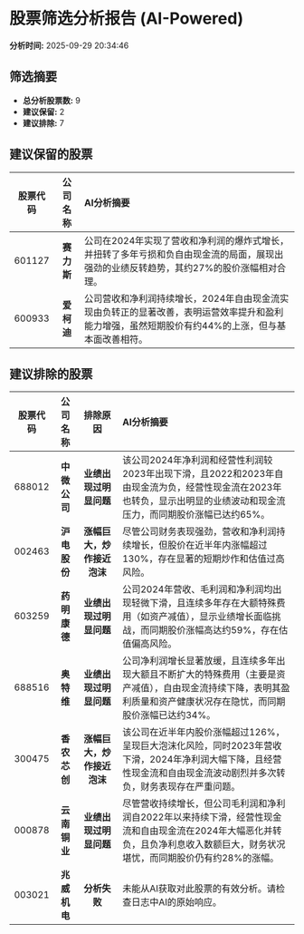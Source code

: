 # 股票筛选分析报告 (AI-Powered)

**分析时间:** 2025-09-29 20:34:46

## 筛选摘要

- **总分析股票数:** 9
- **建议保留:** 2
- **建议排除:** 7

## 建议保留的股票

| 股票代码 | 公司名称 | AI分析摘要 |
|:---:|:---:|:---|
| 601127 | **赛力斯** | 公司在2024年实现了营收和净利润的爆炸式增长，并扭转了多年亏损和负自由现金流的局面，展现出强劲的业绩反转趋势，其约27%的股价涨幅相对合理。 |
| 600933 | **爱柯迪** | 公司营收和净利润持续增长，2024年自由现金流实现由负转正的显著改善，表明运营效率提升和盈利能力增强，虽然短期股价有约44%的上涨，但与基本面改善相符。 |

## 建议排除的股票

| 股票代码 | 公司名称 | 排除原因 | AI分析摘要 |
|:---:|:---:|:---:|:---|
| 688012 | **中微公司** | **业绩出现过明显问题** | 该公司2024年净利润和经营性利润较2023年出现下滑，且2022和2023年自由现金流为负，经营性现金流在2023年也转负，显示出明显的业绩波动和现金流压力，而同期股价涨幅已达约65%。 |
| 002463 | **沪电股份** | **涨幅巨大，炒作接近泡沫** | 尽管公司财务表现强劲，营收和净利润持续增长，但股价在近半年内涨幅超过130%，存在显著的短期炒作和估值过高风险。 |
| 603259 | **药明康德** | **业绩出现过明显问题** | 公司2024年营收、毛利润和净利润均出现轻微下滑，且连续多年存在大额特殊费用（如资产减值），显示业绩增长面临挑战，而同期股价涨幅高达约59%，存在估值偏高风险。 |
| 688516 | **奥特维** | **业绩出现过明显问题** | 公司净利润增长显著放缓，且连续多年出现大额且不断扩大的特殊费用（主要是资产减值），自由现金流持续下降，表明其盈利质量和资产健康状况存在隐忧，而同期股价涨幅已达约34%。 |
| 300475 | **香农芯创** | **涨幅巨大，炒作接近泡沫** | 该公司在近半年内股价涨幅超过126%，呈现巨大泡沫化风险，同时2023年营收下滑，2024年净利润大幅下降，且经营性现金流和自由现金流波动剧烈并多次转负，财务表现存在严重问题。 |
| 000878 | **云南铜业** | **业绩出现过明显问题** | 尽管营收持续增长，但公司毛利润和净利润自2022年以来持续下滑，经营性现金流和自由现金流在2024年大幅恶化并转负，且负净利息收入数额巨大，财务状况堪忧，而同期股价仍有约28%的涨幅。 |
| 003021 | **兆威机电** | **分析失败** | 未能从AI获取对此股票的有效分析。请检查日志中AI的原始响应。 |
